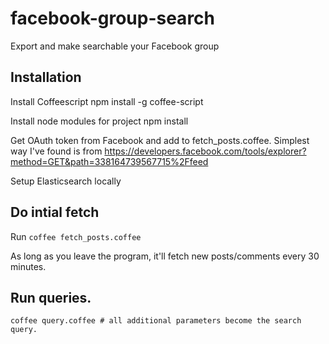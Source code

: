 facebook-group-search
=====================

Export and make searchable your Facebook group

## Installation

Install Coffeescript
     npm install -g coffee-script

Install node modules for project
     npm install

Get OAuth token from Facebook and add to fetch_posts.coffee. Simplest way I've found is from
https://developers.facebook.com/tools/explorer?method=GET&path=338164739567715%2Ffeed

Setup Elasticsearch locally


## Do intial fetch
Run ````coffee fetch_posts.coffee````

As long as you leave the program, it'll fetch new posts/comments every
30 minutes.

## Run queries.
    coffee query.coffee # all additional parameters become the search query.
